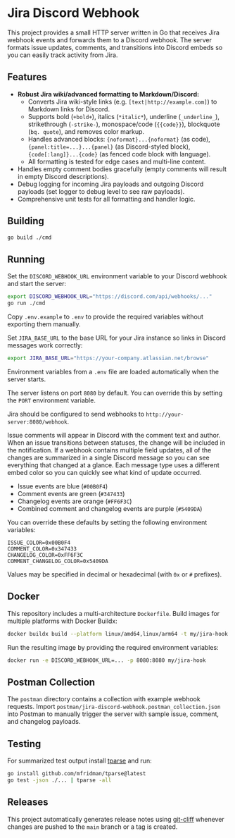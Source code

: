 # Jira Discord Webhook

This project provides a small HTTP server written in Go that receives Jira webhook events and forwards them to a Discord webhook.
The server formats issue updates, comments, and transitions into Discord embeds so you can easily track activity from Jira.

## Features

- **Robust Jira wiki/advanced formatting to Markdown/Discord:**
  - Converts Jira wiki-style links (e.g. `[text|http://example.com]`) to Markdown links for Discord.
  - Supports bold (`+bold+`), italics (`*italic*`), underline (`_underline_`), strikethrough (`-strike-`), monospace/code (`{{code}}`), blockquote (`bq. quote`), and removes color markup.
  - Handles advanced blocks: `{noformat}...{noformat}` (as code), `{panel:title=...}...{panel}` (as Discord-styled block), `{code[:lang]}...{code}` (as fenced code block with language).
  - All formatting is tested for edge cases and multi-line content.
- Handles empty comment bodies gracefully (empty comments will result in empty Discord descriptions).
- Debug logging for incoming Jira payloads and outgoing Discord payloads (set logger to debug level to see raw payloads).
- Comprehensive unit tests for all formatting and handler logic.

## Building

```bash
go build ./cmd
```

## Running

Set the `DISCORD_WEBHOOK_URL` environment variable to your Discord webhook and start the server:

```bash
export DISCORD_WEBHOOK_URL="https://discord.com/api/webhooks/..."
go run ./cmd
```

Copy `.env.example` to `.env` to provide the required variables without exporting them manually.

Set `JIRA_BASE_URL` to the base URL for your Jira instance so links in Discord messages work correctly:

```bash
export JIRA_BASE_URL="https://your-company.atlassian.net/browse"
```

Environment variables from a `.env` file are loaded automatically when the server starts.

The server listens on port `8080` by default. You can override this by setting the `PORT` environment variable.

Jira should be configured to send webhooks to `http://your-server:8080/webhook`.

Issue comments will appear in Discord with the comment text and author.
When an issue transitions between statuses, the change will be included in the notification.
If a webhook contains multiple field updates, all of the changes are summarized in a single Discord message so you can see everything that changed at a glance.
Each message type uses a different embed color so you can quickly see what kind of update occurred.

* Issue events are blue (`#00B0F4`)
* Comment events are green (`#347433`)
* Changelog events are orange (`#FF6F3C`)
* Combined comment and changelog events are purple (`#5409DA`)

You can override these defaults by setting the following environment variables:

```
ISSUE_COLOR=0x00B0F4
COMMENT_COLOR=0x347433
CHANGELOG_COLOR=0xFF6F3C
COMMENT_CHANGELOG_COLOR=0x5409DA
```

Values may be specified in decimal or hexadecimal (with `0x` or `#` prefixes).

## Docker

This repository includes a multi-architecture `Dockerfile`. Build images for multiple platforms with Docker Buildx:

```bash
docker buildx build --platform linux/amd64,linux/arm64 -t my/jira-hook .
```

Run the resulting image by providing the required environment variables:

```bash
docker run -e DISCORD_WEBHOOK_URL=... -p 8080:8080 my/jira-hook
```

## Postman Collection

The `postman` directory contains a collection with example webhook requests.
Import `postman/jira-discord-webhook.postman_collection.json` into Postman to
manually trigger the server with sample issue, comment, and changelog payloads.

## Testing

For summarized test output install [tparse](https://github.com/mfridman/tparse)
and run:

```bash
go install github.com/mfridman/tparse@latest
go test -json ./... | tparse -all
```

## Releases

This project automatically generates release notes using [git-cliff](https://github.com/orhun/git-cliff) whenever changes are pushed to the `main` branch or a tag is created.
